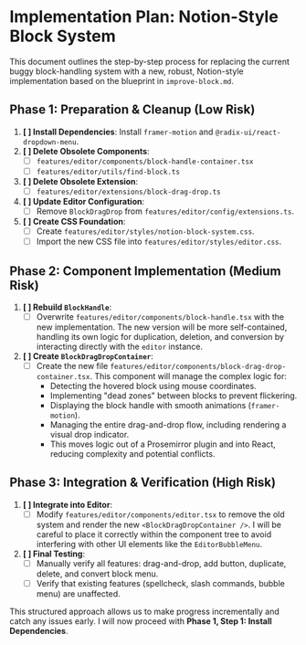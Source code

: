 # Implementation Plan: Notion-Style Block System

This document outlines the step-by-step process for replacing the current buggy block-handling system with a new, robust, Notion-style implementation based on the blueprint in `improve-block.md`.

## Phase 1: Preparation & Cleanup (Low Risk)

1.  **[ ] Install Dependencies**: Install `framer-motion` and `@radix-ui/react-dropdown-menu`.
2.  **[ ] Delete Obsolete Components**:
    -   [ ] `features/editor/components/block-handle-container.tsx`
    -   [ ] `features/editor/utils/find-block.ts`
3.  **[ ] Delete Obsolete Extension**:
    -   [ ] `features/editor/extensions/block-drag-drop.ts`
4.  **[ ] Update Editor Configuration**:
    -   [ ] Remove `BlockDragDrop` from `features/editor/config/extensions.ts`.
5.  **[ ] Create CSS Foundation**:
    -   [ ] Create `features/editor/styles/notion-block-system.css`.
    -   [ ] Import the new CSS file into `features/editor/styles/editor.css`.

## Phase 2: Component Implementation (Medium Risk)

1.  **[ ] Rebuild `BlockHandle`**:
    -   [ ] Overwrite `features/editor/components/block-handle.tsx` with the new implementation. The new version will be more self-contained, handling its own logic for duplication, deletion, and conversion by interacting directly with the `editor` instance.
2.  **[ ] Create `BlockDragDropContainer`**:
    -   [ ] Create the new file `features/editor/components/block-drag-drop-container.tsx`. This component will manage the complex logic for:
        -   Detecting the hovered block using mouse coordinates.
        -   Implementing "dead zones" between blocks to prevent flickering.
        -   Displaying the block handle with smooth animations (`framer-motion`).
        -   Managing the entire drag-and-drop flow, including rendering a visual drop indicator.
        -   This moves logic out of a Prosemirror plugin and into React, reducing complexity and potential conflicts.

## Phase 3: Integration & Verification (High Risk)

1.  **[ ] Integrate into Editor**:
    -   [ ] Modify `features/editor/components/editor.tsx` to remove the old system and render the new `<BlockDragDropContainer />`. I will be careful to place it correctly within the component tree to avoid interfering with other UI elements like the `EditorBubbleMenu`.
2.  **[ ] Final Testing**:
    -   [ ] Manually verify all features: drag-and-drop, add button, duplicate, delete, and convert block menu.
    -   [ ] Verify that existing features (spellcheck, slash commands, bubble menu) are unaffected.

This structured approach allows us to make progress incrementally and catch any issues early. I will now proceed with **Phase 1, Step 1: Install Dependencies**. 